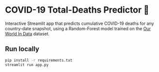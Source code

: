 # COVID-19 Total-Deaths Predictor 🦠

Interactive Streamlit app that predicts cumulative COVID-19 deaths for any
country-date snapshot, using a Random-Forest model trained on the
[Our World In Data](https://ourworldindata.org/covid-deaths) dataset.

## Run locally

```bash
pip install -r requirements.txt
streamlit run app.py